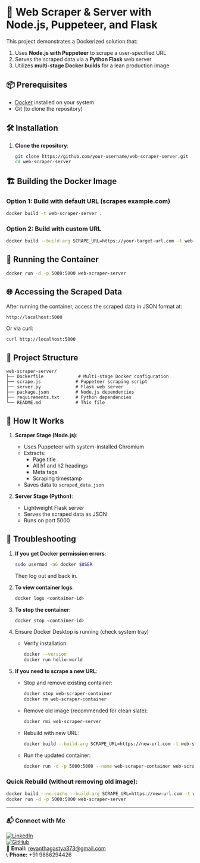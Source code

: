 # 🚀 Web Scraper & Server with Node.js, Puppeteer, and Flask

This project demonstrates a Dockerized solution that:
1. Uses **Node.js with Puppeteer** to scrape a user-specified URL
2. Serves the scraped data via a **Python Flask** web server
3. Utilizes **multi-stage Docker builds** for a lean production image

## 📦 Prerequisites

- [Docker](https://docs.docker.com/get-docker/) installed on your system
- Git (to clone the repository)

## 🛠️ Installation

1. **Clone the repository**:
   ```bash
   git clone https://github.com/your-username/web-scraper-server.git
   cd web-scraper-server
   ```

## 🏗️ Building the Docker Image

### Option 1: Build with default URL (scrapes example.com)
```bash
docker build -t web-scraper-server .
```

### Option 2: Build with custom URL
```bash
docker build --build-arg SCRAPE_URL=https://your-target-url.com -t web-scraper-server .
```

## 🚀 Running the Container

```bash
docker run -d -p 5000:5000 web-scraper-server
```

## 🌐 Accessing the Scraped Data

After running the container, access the scraped data in JSON format at:
```
http://localhost:5000
```

Or via curl:
```bash
curl http://localhost:5000
```

## 🧩 Project Structure

```
web-scraper-server/
├── Dockerfile             # Multi-stage Docker configuration
├── scrape.js             # Puppeteer scraping script
├── server.py             # Flask web server
├── package.json          # Node.js dependencies
├── requirements.txt      # Python dependencies
└── README.md             # This file
```

## 🔧 How It Works

1. **Scraper Stage (Node.js)**:
   - Uses Puppeteer with system-installed Chromium
   - Extracts:
     - Page title
     - All h1 and h2 headings
     - Meta tags
     - Scraping timestamp
   - Saves data to `scraped_data.json`

2. **Server Stage (Python)**:
   - Lightweight Flask server
   - Serves the scraped data as JSON
   - Runs on port 5000

## 🐛 Troubleshooting

1. **If you get Docker permission errors**:
   ```bash
   sudo usermod -aG docker $USER
   ```
   Then log out and back in.

2. **To view container logs**:
   ```bash
   docker logs <container-id>
   ```

3. **To stop the container**:
   ```bash
   docker stop <container-id>
   ```
   
4. Ensure Docker Desktop is running (check system tray)

   - Verify installation:
     ```bash
     docker --version
     docker run hello-world
     ```
   
5. **If you need to scrape a new URL**:
   - Stop and remove existing container:
     ```bash
     docker stop web-scraper-container
     docker rm web-scraper-container
     ```
   - Remove old image (recommended for clean slate):
     ```bash
     docker rmi web-scraper-server
     ```
     
   - Rebuild with new URL:
     ```bash
     docker build --build-arg SCRAPE_URL=https://new-url.com -t web-scraper-server .
     ```

   - Run the updated container:
     ```bash
     docker run -d -p 5000:5000 --name web-scraper-container web-scraper-server
     ```

### Quick Rebuild (without removing old image):
```bash
docker build --no-cache --build-arg SCRAPE_URL=https://new-url.com -t web-scraper-server .
docker run -d -p 5000:5000 web-scraper-server
```

-----

### 📬 Connect with Me  
[![LinkedIn](https://img.shields.io/badge/LinkedIn-blue?logo=linkedin&logoColor=white)](https://linkedin.com/in/revanth-l-3a5a18208)  
[![GitHub](https://img.shields.io/badge/GitHub-black?logo=github&logoColor=white)](https://github.com/Revanth-1707)  
📧 **Email:** revanthagastya373@gmail.com  
📞 **Phone:** +91 9886294426  
